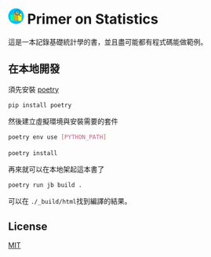 # <img src="./favicon.ico"> Primer on Statistics

這是一本記錄基礎統計學的書，並且盡可能都有程式碼能做範例。

## 在本地開發

須先安裝 [poetry](https://python-poetry.org/)

```bash
pip install poetry
```

然後建立虛擬環境與安裝需要的套件

```bash
poetry env use [PYTHON_PATH]

poetry install
```

再來就可以在本地架起這本書了

```bash
poetry run jb build .
```

可以在 `./_build/html`找到編譯的結果。

## License

[MIT](https://github.com/r05323028/primer-on-statistics/blob/main/LICENSE)
